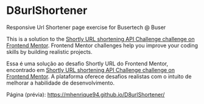 # D8urlShortener

Responsive Url Shortener page exercise for Busertech @ Buser

This is a solution to the [Shortly URL shortening API Challenge challenge on Frontend Mentor](https://www.frontendmentor.io/challenges/url-shortening-api-landing-page-2ce3ob-G). Frontend Mentor challenges help you improve your coding skills by building realistic projects. 

Essa é uma solução ao desafio Shortly URL do Frontend Mentor, encontrado em [Shortly URL shortening API Challenge challenge on Frontend Mentor](https://www.frontendmentor.io/challenges/url-shortening-api-landing-page-2ce3ob-G). A plataforma oferece desafios realistas com o intuito de melhorar a habilidade de desenvolvimento.


Página (prévia):
https://mhenrique94.github.io/D8urlShortener/